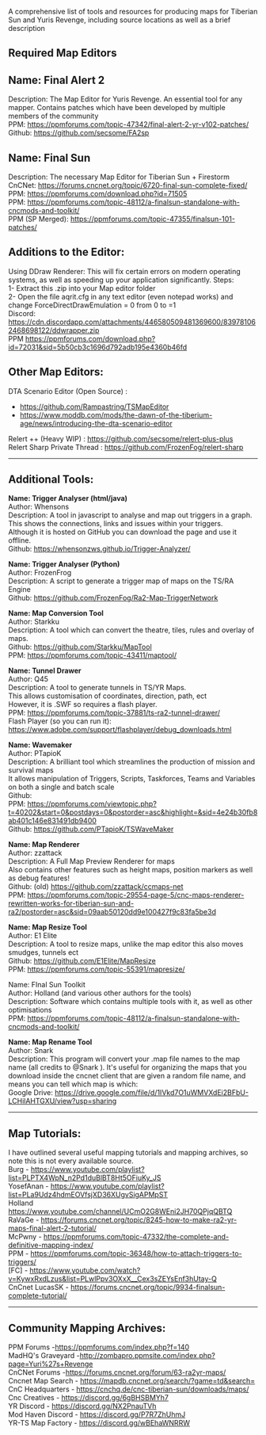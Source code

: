 A comprehensive list of tools and resources for producing maps for Tiberian Sun and Yuris Revenge, including source locations as well as a brief description

**Required Map Editors**
---
**Name: Final Alert 2**
-
Description: The Map Editor for Yuris Revenge. An essential tool for any mapper.
Contains patches which have been developed by multiple members of the community <br />
PPM:     <https://ppmforums.com/topic-47342/final-alert-2-yr-v102-patches/> <br />
Github:  <https://github.com/secsome/FA2sp> 

**Name: Final Sun**
-
Description: The necessary Map Editor for Tiberian Sun + Firestorm <br />
CnCNet: <https://forums.cncnet.org/topic/6720-final-sun-complete-fixed/> <br />
PPM:    <https://ppmforums.com/download.php?id=71505> <br />
PPM:    <https://ppmforums.com/topic-48112/a-finalsun-standalone-with-cncmods-and-toolkit/> <br />
PPM (SP Merged): <https://ppmforums.com/topic-47355/finalsun-101-patches/> 

**Additions to the Editor:**
-
Using DDraw Renderer:
This will fix certain errors on modern operating systems, as well as speeding up your application significantly. Steps: <br />
1- Extract this .zip into your Map editor folder <br />
2- Open the file aqrit.cfg in any text editor (even notepad works) and change ForceDirectDrawEmulation = 0 from 0 to =1 <br />
Discord: <https://cdn.discordapp.com/attachments/446580509481369600/839781062468698122/ddwrapper.zip> <br />
PPM       <https://ppmforums.com/download.php?id=72031&sid=5b50cb3c1696d792adb195e4360b46fd> 

Other Map Editors:
-
DTA Scenario Editor (Open Source) :
- <https://github.com/Rampastring/TSMapEditor> <br />
- https://www.moddb.com/mods/the-dawn-of-the-tiberium-age/news/introducing-the-dta-scenario-editor <br />

Relert ++ (Heavy WIP)                                 : <https://github.com/secsome/relert-plus-plus> <br />
Relert Sharp Private Thread                              : <https://github.com/FrozenFog/relert-sharp> <br />

---
**Additional Tools:**
-
**Name: Trigger Analyser (html/java)** <br />
Author: Whensons <br />
Description: A tool in javascript to analyse and map out triggers in a graph.  <br />
This shows the connections, links and issues within your triggers. <br />
Although it is hosted on GitHub you can download the page and use it offline. <br />
Github: <https://whensonzws.github.io/Trigger-Analyzer/>

**Name:  Trigger Analyser (Python)** <br />
Author: FrozenFrog <br />
Description: A script to generate a trigger map of maps on the TS/RA Engine <br />
Github: <https://github.com/FrozenFog/Ra2-Map-TriggerNetwork> <br />

**Name: Map Conversion Tool** <br />
Author:  Starkku <br />
Description: A tool which can convert the theatre, tiles, rules and overlay of maps.  <br />
Github: <https://github.com/Starkku/MapTool> <br />
PPM: <https://ppmforums.com/topic-43411/maptool/> <br />

**Name: Tunnel Drawer** <br />
Author: Q45 <br />
Description: A tool to generate tunnels in TS/YR Maps.  <br />
This allows customisation of coordinates, direction, path, ect <br />
However, it is .SWF so requires a flash player. <br />
PPM: <https://ppmforums.com/topic-37881/ts-ra2-tunnel-drawer/> <br />
Flash Player (so you can run it): <https://www.adobe.com/support/flashplayer/debug_downloads.html> <br />

**Name: Wavemaker** <br />
Author: PTapioK <br />
Description: A brilliant tool which streamlines the production of mission and survival maps <br />
It allows manipulation of Triggers, Scripts, Taskforces, Teams and Variables on both a single and batch scale <br />
Github:  <br />
PPM:  <https://ppmforums.com/viewtopic.php?t=40202&start=0&postdays=0&postorder=asc&highlight=&sid=4e24b30fb8ab401c146e831491db9400> <br />
Github: <https://github.com/PTapioK/TSWaveMaker> <br />

**Name: Map Renderer** <br />
Author: zzattack <br />
Description: A Full Map Preview Renderer for maps <br />
Also contains other features such as height maps, position markers as well as debug features! <br />
Github: (old) <https://github.com/zzattack/ccmaps-net> <br />
PPM: <https://ppmforums.com/topic-29554-page-5/cnc-maps-renderer-rewritten-works-for-tiberian-sun-and-ra2/postorder=asc&sid=09aab50120dd9e100427f9c83fa5be3d> <br />

**Name: Map Resize Tool** <br />
Author: E1 Elite <br />
Description: A tool to resize maps, unlike the map editor this also moves smudges, tunnels ect <br />
Github: <https://github.com/E1Elite/MapResize> <br />
PPM: <https://ppmforums.com/topic-55391/mapresize/> <br />

Name: FInal Sun Toolkit <br />
Author: Holland (and various other authors for the tools) <br />
Description: Software which contains multiple tools with it, as well as other optimisations <br />
PPM: <https://ppmforums.com/topic-48112/a-finalsun-standalone-with-cncmods-and-toolkit/> <br />

**Name: Map Rename Tool** <br />
Author: Snark <br />
Description: This program will convert your .map file names to the map name (all credits to @Snark ). It's useful for organizing the maps that you download inside the cncnet client that are given a random file name, and means you can tell which map is which: <br />
Google Drive:  <https://drive.google.com/file/d/1IVkd7O1uWMVXdEi2BFbU-LCHilAHTGXU/view?usp=sharing> <br />

---
**Map Tutorials:**
-
I have outlined several useful mapping tutorials and mapping archives, so note this is not every available source. <br />
Burg  - <https://www.youtube.com/playlist?list=PLPTX4WpN_n2Pd1duBlBT8Ht5OFiuKy_JS> <br />
YosefAnan - <https://www.youtube.com/playlist?list=PLa9Udz4hdmEOVfsjXD36XUgvSigAPMpST> <br />
Holland <https://www.youtube.com/channel/UCmO2G8WEni2JH70QPjqQBTQ> <br />
RaVaGe - <https://forums.cncnet.org/topic/8245-how-to-make-ra2-yr-maps-final-alert-2-tutorial/> <br />
McPwny - <https://ppmforums.com/topic-47332/the-complete-and-definitive-mapping-index/> <br />
PPM       -  <https://ppmforums.com/topic-36348/how-to-attach-triggers-to-triggers/> <br />
[FC]      -  <https://www.youtube.com/watch?v=KywxRxdLzus&list=PLwlPpv3OXxX__Cex3sZEYsEnf3hUtay-Q> <br />
CnCnet LucasSK    - <https://forums.cncnet.org/topic/9934-finalsun-complete-tutorial/> <br />

---
**Community Mapping Archives:**
-
PPM Forums                 -<https://ppmforums.com/index.php?f=140> <br />
MadHQ's Graveyard  -<http://zombapro.ppmsite.com/index.php?page=Yuri%27s+Revenge> <br />
CnCNet Forums      -<https://forums.cncnet.org/forum/63-ra2yr-maps/> <br />
Cncnet Map Search  - <https://mapdb.cncnet.org/search/?game=td&search=> <br />
CnC Headquarters   - <https://cnchq.de/cnc-tiberian-sun/downloads/maps/> <br />
Cnc Creatives      - <https://discord.gg/6gBHSBMYh7> <br />
YR Discord         - <https://discord.gg/NX2PnauTVh> <br />
Mod Haven Discord  - <https://discord.gg/P7R7ZhUhmJ> <br />
YR-TS Map Factory  - <https://discord.gg/wBEhaWNRRW> <br />
